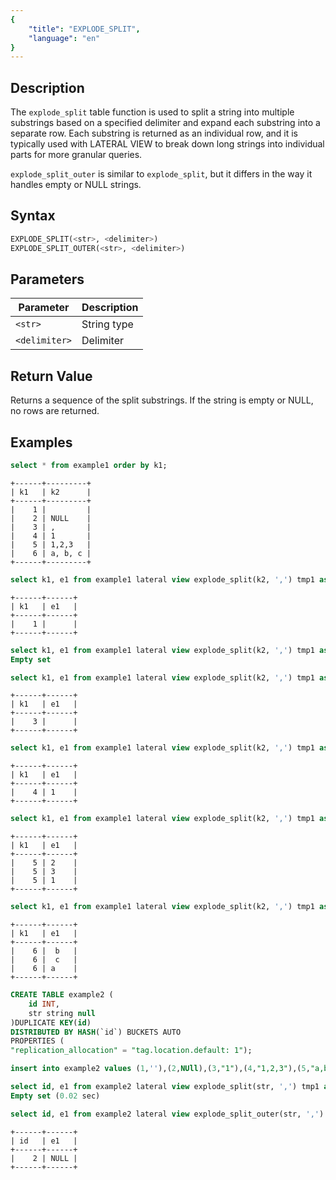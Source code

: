 ```yaml
---
{
    "title": "EXPLODE_SPLIT",
    "language": "en"
}
---
```


<!--
Licensed to the Apache Software Foundation (ASF) under one
or more contributor license agreements.  See the NOTICE file
distributed with this work for additional information
regarding copyright ownership.  The ASF licenses this file
to you under the Apache License, Version 2.0 (the
"License"); you may not use this file except in compliance
with the License.  You may obtain a copy of the License at

  http://www.apache.org/licenses/LICENSE-2.0

Unless required by applicable law or agreed to in writing,
software distributed under the License is distributed on an
"AS IS" BASIS, WITHOUT WARRANTIES OR CONDITIONS OF ANY
KIND, either express or implied.  See the License for the
specific language governing permissions and limitations
under the License.
-->

## Description

The `explode_split` table function is used to split a string into multiple substrings based on a specified delimiter and expand each substring into a separate row. Each substring is returned as an individual row, and it is typically used with LATERAL VIEW to break down long strings into individual parts for more granular queries.

`explode_split_outer` is similar to `explode_split`, but it differs in the way it handles empty or NULL strings.

## Syntax

```sql
EXPLODE_SPLIT(<str>, <delimiter>)
EXPLODE_SPLIT_OUTER(<str>, <delimiter>)
```

## Parameters

| Parameter | Description |
| -- | -- |
| `<str>` | String type |
| `<delimiter>` | Delimiter |

## Return Value

Returns a sequence of the split substrings. If the string is empty or NULL, no rows are returned.

## Examples

```sql
select * from example1 order by k1;
```

```text
+------+---------+
| k1   | k2      |
+------+---------+
|    1 |         |
|    2 | NULL    |
|    3 | ,       |
|    4 | 1       |
|    5 | 1,2,3   |
|    6 | a, b, c |
+------+---------+
```

```sql
select k1, e1 from example1 lateral view explode_split(k2, ',') tmp1 as e1 where k1 = 1 order by k1, e1;
```

```text
+------+------+
| k1   | e1   |
+------+------+
|    1 |      |
+------+------+
```

```sql
select k1, e1 from example1 lateral view explode_split(k2, ',') tmp1 as e1 where k1 = 2 order by k1, e1;
Empty set
```

```sql
select k1, e1 from example1 lateral view explode_split(k2, ',') tmp1 as e1 where k1 = 3 order by k1, e1;
```

```text
+------+------+
| k1   | e1   |
+------+------+
|    3 |      |
+------+------+
```

```sql
select k1, e1 from example1 lateral view explode_split(k2, ',') tmp1 as e1 where k1 = 4 order by k1, e1;
```

```text
+------+------+
| k1   | e1   |
+------+------+
|    4 | 1    |
+------+------+
```

```sql
select k1, e1 from example1 lateral view explode_split(k2, ',') tmp1 as e1 where k1 = 5 order by k1, e1;
```

```text
+------+------+
| k1   | e1   |
+------+------+
|    5 | 2    |
|    5 | 3    |
|    5 | 1    |
+------+------+
```

```sql
select k1, e1 from example1 lateral view explode_split(k2, ',') tmp1 as e1 where k1 = 6 order by k1, e1;
```

```text
+------+------+
| k1   | e1   |
+------+------+
|    6 |  b   |
|    6 |  c   |
|    6 | a    |
+------+------+
```

```sql
CREATE TABLE example2 (
    id INT,
    str string null
)DUPLICATE KEY(id)
DISTRIBUTED BY HASH(`id`) BUCKETS AUTO
PROPERTIES (
"replication_allocation" = "tag.location.default: 1");
```

```sql
insert into example2 values (1,''),(2,NUll),(3,"1"),(4,"1,2,3"),(5,"a,b,c");
```

```sql
select id, e1 from example2 lateral view explode_split(str, ',') tmp1 as e1 where id = 2 order by id, e1;
Empty set (0.02 sec)
```

```sql
select id, e1 from example2 lateral view explode_split_outer(str, ',') tmp1 as e1 where id = 2 order by id, e1;
```

```text
+------+------+
| id   | e1   |
+------+------+
|    2 | NULL |
+------+------+
```